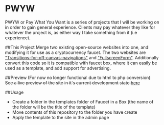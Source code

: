 # PWYW
PWYW or Pay What You Want is a series of projects that I will be working on in order to gain general experience. Clients may pay whatever they like for whatever the project is, as either way I take something from it (i.e experience). 

##This Project
Merge two existing open-source websites into one, and modifying it for use as a cryptocurrency faucet. The two websites are ["Transitions-for-off-canvas-navigations"](http://tympanus.net/codrops/2013/08/28/transitions-for-off-canvas-navigations/) and ["FullscreenForm"](http://tympanus.net/Development/FullscreenForm/). Additionally convert this code so it is compatible with faucet box, where it can easily be used as a template, and add support for advertising.

##Preview (For now no longer functional due to html to php conversion)
~~See a live preview of the site in it's current development state [here](http://htmlpreview.github.io/?https://github.com/BurnBabyBurn71/PWYW_Faucet/blob/master/index.html)~~

##Usage
 - Create a folder in the templates folder of Faucet in a Box (the name of the folder will be the title of the template)
 - Move contents of this repository to the folder you have create
 - Apply the template to the site in the admin page